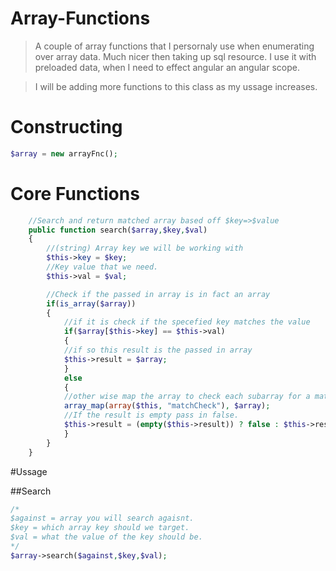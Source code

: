 # Array-Functions
> A couple of array functions that I persornaly use when enumerating over array data. Much nicer then taking up sql      resource. I use it with preloaded data, when I need to effect angular an angular scope.

> I will be adding more functions to this class as my ussage increases.

# Constructing

>
```php
$array = new arrayFnc();
```

# Core Functions

>
```php
	//Search and return matched array based off $key=>$value
	public function search($array,$key,$val)
	{
		//(string) Array key we will be working with
		$this->key = $key;
		//Key value that we need.
		$this->val = $val;

		//Check if the passed in array is in fact an array
		if(is_array($array))
		{
			//if it is check if the specefied key matches the value
			if($array[$this->key] == $this->val)
			{
			//if so this result is the passed in array
			$this->result = $array;
			}
			else
			{
			//other wise map the array to check each subarray for a match
			array_map(array($this, "matchCheck"), $array);
			//If the result is empty pass in false.
			$this->result = (empty($this->result)) ? false : $this->result; 
			}
		}
	}
```

#Ussage

##Search

>
```php
/* 
$against = array you will search agaisnt.
$key = which array key should we target.
$val = what the value of the key should be.
*/
$array->search($against,$key,$val);
```
